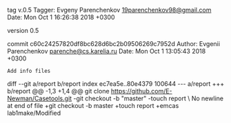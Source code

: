 tag v.0.5
Tagger: Evgeny Parenchenkov <19parenchenkov98@gmail.com>
Date:   Mon Oct 1 16:26:38 2018 +0300

version 0.5

commit c60c24257820df8bc628d6bc2b09506269c7952d
Author: Evgenii Parenchenkov <parenche@cs.karelia.ru>
Date:   Mon Oct 1 13:05:43 2018 +0300

    Add info files

diff --git a/report b/report
index ec7ea5e..80e4379 100644
--- a/report
+++ b/report
@@ -1,3 +1,4 @@
 git clone https://github.com/E-Newman/Casetools.git
-git checkout -b "master"
-touch report
\ No newline at end of file
+git checkout -b master
+touch report
+emcas lab1make/Modified
